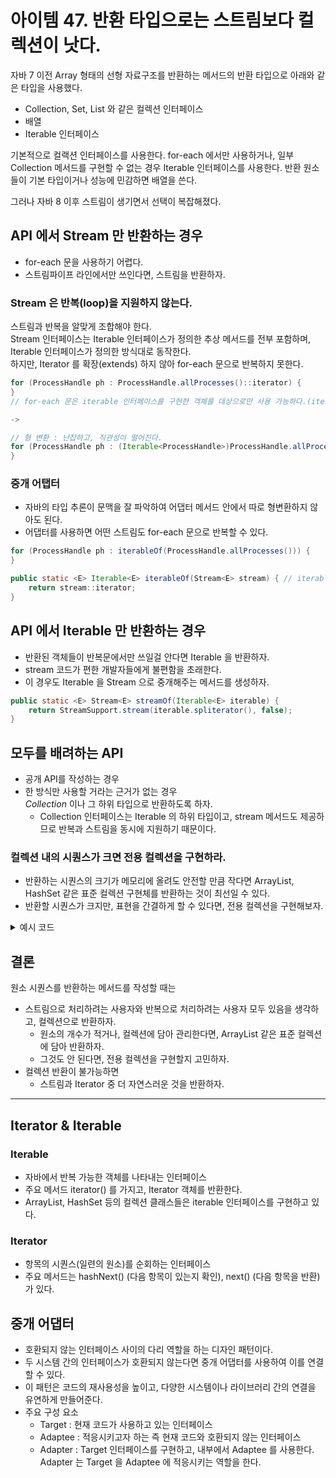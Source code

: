 # 아이템 47. 반환 타입으로는 스트림보다 컬렉션이 낫다. 

자바 7 이전 Array 형태의 선형 자료구조를 반환하는 메서드의 반환 타입으로 아래와 같은 타입을 사용했다. 
- Collection, Set, List 와 같은 컬렉션 인터페이스 
- 배열
- Iterable 인터페이스 

 기본적으로 컬랙션 인터페이스를 사용한다.
for-each 에서만 사용하거나, 일부 Collection 메서드를 구현할 수 없는 경우 Iterable 인터페이스를 사용한다. 
반환 원소들이 기본 타입이거나 성능에 민감하면 배열을 쓴다.

그러나 자바 8 이후 스트림이 생기면서 선택이 복잡해졌다. 

## API 에서 Stream 만 반환하는 경우
- for-each 문을 사용하기 어렵다. 
- 스트림파이프 라인에서만 쓰인다면, 스트림을 반환하자. 
### Stream 은 반복(loop)을 지원하지 않는다. 
스트림과 반복을 알맞게 조합해야 한다.  
Stream 인터페이스는 Iterable 인터페이스가 정의한 추상 메서드를 전부 포함하며, Iterable 인터페이스가 정의한 방식대로 동작한다.  
하지만, Iterator 를 확장(extends) 하지 않아 for-each 문으로 반복하지 못한다. 

~~~java
for (ProcessHandle ph : ProcessHandle.allProcesses()::iterator) {
}
// for-each 문은 iterable 인터페이스를 구현한 객체를 대상으로만 사용 가능하다.(iterator 인터페이스 사용 안 됨)

->

// 형 변환 : 난잡하고, 직관성이 떨어진다. 
for (ProcessHandle ph : (Iterable<ProcessHandle>)ProcessHandle.allProcesses()::iterator) {
}
~~~

### 중개 어탭터 
- 자바의 타입 추론이 문맥을 잘 파악하여 어댑터 메서드 안에서 따로 형변환하지 않아도 된다.
- 어댑터를 사용하면 어떤 스트림도 for-each 문으로 반복할 수 있다. 

~~~java
for (ProcessHandle ph : iterableOf(ProcessHandle.allProcesses())) {
}

public static <E> Iterable<E> iterableOf(Stream<E> stream) { // iterable<E> 타입 반환
    return stream::iterator;
}
~~~

## API 에서 Iterable 만 반환하는 경우 
- 반환된 객체들이 반복문에서만 쓰일걸 안다면 Iterable 을 반환하자.
- stream 코드가 편한 개발자들에게 불편함을 초래한다. 
- 이 경우도 Iterable 을 Stream 으로 중개해주는 메서드를 생성하자. 
~~~java
public static <E> Stream<E> streamOf(Iterable<E> iterable) {
    return StreamSupport.stream(iterable.spliterator(), false);
}
~~~

## 모두를 배려하는 API 
- 공개 API를 작성하는 경우 
- 한 방식만 사용할 거라는 근거가 없는 경우  
*Collection* 이나 그 하위 타입으로 반환하도록 하자.
  - Collection 인터페이스는 Iterable 의 하위 타입이고, stream 메서드도 제공하므로 반복과 스트림을 동시에 지원하기 때문이다. 

### 컬렉션 내의 시퀀스가 크면 전용 컬렉션을 구현하라. 
- 반환하는 시퀀스의 크기가 메모리에 올려도 안전할 만큼 작다면 ArrayList, HashSet 같은 표준 컬렉션 구현체를 반환하는 것이 최선일 수 있다.
- 반환할 시퀀스가 크지만, 표현을 간결하게 할 수 있다면, 전용 컬렉션을 구현해보자.

<details><summary> 예시 코드</summary>
<div>

### 입력 집합의 멱집합을 전용 컬렉션에 담아 반환한다.
- AbstractList 를 이용하여 전용 컬렉션 구현
- 입력 집합의 원소 수가 30을 넘으면 예외를 던진다. 
- Collection 을 사용할 경우의 단점이 될 수 있다. 
- 만약 (반복 시작 전에 시퀀스 내용을 확정할 수 없다는 등의 이유로) contains 와 size 를 구현하는 게 불가능하다면, 스트림이나 Iterable 을 반환하는 편이 낫다.

~~~java
public class PowerSet {
    public static final <E> Collection<Set<E>> of(Set<E> s) {
       List<E> src = new ArrayList<>(s);
       if(src.size() > 30) {
           throw new IllegalArgumentException("집합에 원소가 너무 많습니다(최대 30개).: " + s);
       }

       return new AbstractList<Set<E>>() {
           @Override
           public int size() {
               return 1 << src.size();
           }

           @Override
           public boolean contains(Object o) {
               return o instanceof Set && src.containsAll((Set) o);
           }

           @Override
           public Set<E> get(int index) {
               Set<E> result = new HashSet<>();
               for (int i = 0; index != 0; i++, index >>=1) {
                   if((index & 1) == 1) {
                       result.add(src.get(i));
                   }
               }
               return result;
           }
       };
    }
}
~~~

### Stream 을 이용한 방법 
~~~java
public class SubList {

    public static <E> Stream<List<E>> of(List<E> list) {
        return Stream.concat(Stream.of(Collections.emptyList()), 
                             prefixes(list).flatMap(SubList::suffixes));
    }

    public static <E> Stream<List<E>> prefixes(List<E> list) {
        return IntStream.rangeClosed(1, list.size())
                        .mapToObj(end -> list.subList(0, end));
    }

    public static <E> Stream<List<E>> suffixes(List<E> list) {
        return IntStream.rangeClosed(0, list.size())
                        .mapToObj(start -> list.subList(start, list.size()));
    }
}
~~~

</div>
</details>

## 결론 
원소 시퀀스를 반환하는 메서드를 작성할 때는 
- 스트림으로 처리하려는 사용자와 반복으로 처리하려는 사용자 모두 있음을 생각하고, 컬렉션으로 반환하자. 
  - 원소의 개수가 적거나, 컬렉션에 담아 관리한다면, ArrayList 같은 표준 컬렉션에 담아 반환하자. 
  - 그것도 안 된다면, 전용 컬렉션을 구현할지 고민하자. 
- 컬렉션 반환이 불가능하면
  - 스트림과 Iterator 중 더 자연스러운 것을 반환하자.

---
## Iterator & Iterable
### Iterable
- 자바에서 반복 가능한 객체를 나타내는 인터페이스 
- 주요 메서드 iterator() 를 가지고, Iterator 객체를 반환한다. 
- ArrayList, HashSet 등의 컬렉션 클래스들은 iterable 인터페이스를 구현하고 있다. 

### Iterator
- 항목의 시퀀스(일련의 원소)를 순회하는 인터페이스 
- 주요 메서드는 hashNext() (다음 항목이 있는지 확인), next() (다음 항목을 반환)가 있다. 

## 중개 어댑터 
- 호환되지 않는 인터페이스 사이의 다리 역할을 하는 디자인 패턴이다. 
- 두 시스템 간의 인터페이스가 호환되지 않는다면 중개 어댑터를 사용하여 이를 연결할 수 있다. 
- 이 패턴은 코드의 재사용성을 높이고, 다양한 시스템이나 라이브러리 간의 연결을 유연하게 만들어준다. 
- 주요 구성 요소 
  - Target : 현재 코드가 사용하고 있는 인터페이스 
  - Adaptee : 적응시키고자 하는 즉 현재 코드와 호환되지 않는 인터페이스
  - Adapter : Target 인터페이스를 구현하고, 내부에서 Adaptee 를 사용한다. Adapter 는 Target 을 Adaptee 에 적응시키는 역할을 한다. 



